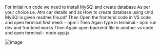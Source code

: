 For initial run code we need to install MySQl and create database As per your choice i.e. Atm car details and as How to create database using cmd MySQl is given readme file.pdf
Then Open the frontend code in VS code and open terminal first need: - npm i
Then Again type in terminal:- npm run dev and frontend works
Then Again open backend file in another vs code and open terminal:- node app.js

![image](https://github.com/ajitkmr520/BankingApp/assets/86512082/02c828fa-8da3-498c-8c16-f48797ce9e98)
